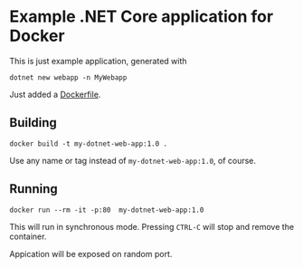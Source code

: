 # Example .NET Core application for Docker

This is just example application, generated with
```
dotnet new webapp -n MyWebapp
```

Just added a [Dockerfile](Dockerfile).

## Building

```
docker build -t my-dotnet-web-app:1.0 .
```

Use any name or tag instead of `my-dotnet-web-app:1.0`, of course.

## Running

```
docker run --rm -it -p:80  my-dotnet-web-app:1.0
```

This will run in synchronous mode. Pressing `CTRL-C`  will stop and remove the container.

Appication will be exposed on random port.